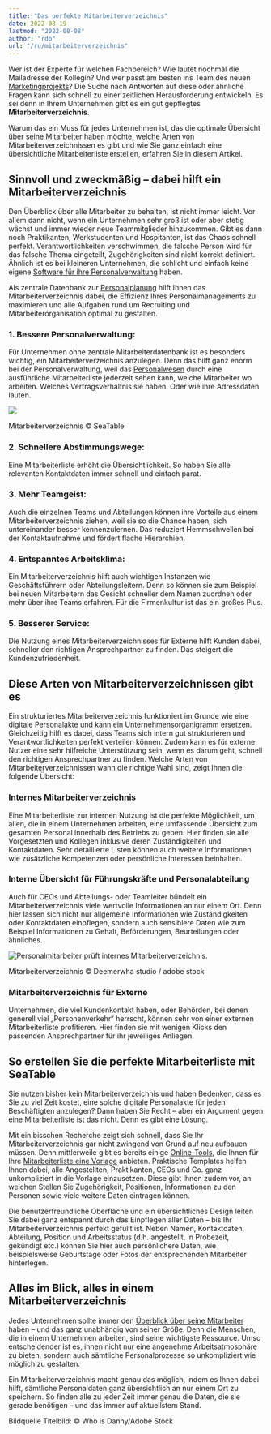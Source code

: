 ```yaml
---
title: "Das perfekte Mitarbeiterverzeichnis"
date: 2022-08-19
lastmod: "2022-08-08"
author: "rdb"
url: "/ru/mitarbeiterverzeichnis"
---
```


Wer ist der Experte für welchen Fachbereich? Wie lautet nochmal die Mailadresse der Kollegin? Und wer passt am besten ins Team des neuen [Marketingprojekts](https://seatable.io/vorlagen-projektplanung/)? Die Suche nach Antworten auf diese oder ähnliche Fragen kann sich schnell zu einer zeitlichen Herausforderung entwickeln. Es sei denn in Ihrem Unternehmen gibt es ein gut gepflegtes **Mitarbeiterverzeichnis**.

Warum das ein Muss für jedes Unternehmen ist, das die optimale Übersicht über seine Mitarbeiter haben möchte, welche Arten von Mitarbeiterverzeichnissen es gibt und wie Sie ganz einfach eine übersichtliche Mitarbeiterliste erstellen, erfahren Sie in diesem Artikel.

## Sinnvoll und zweckmäßig – dabei hilft ein Mitarbeiterverzeichnis

Den Überblick über alle Mitarbeiter zu behalten, ist nicht immer leicht. Vor allem dann nicht, wenn ein Unternehmen sehr groß ist oder aber stetig wächst und immer wieder neue Teammitglieder hinzukommen. Gibt es dann noch Praktikanten, Werkstudenten und Hospitanten, ist das Chaos schnell perfekt. Verantwortlichkeiten verschwimmen, die falsche Person wird für das falsche Thema eingeteilt, Zugehörigkeiten sind nicht korrekt definiert. Ähnlich ist es bei kleineren Unternehmen, die schlicht und einfach keine eigene [Software für ihre Personalverwaltung](https://seatable.io/projekt-management-tool/) haben.

Als zentrale Datenbank zur [Personalplanung](https://seatable.io/personalplanung-excel-vorlage-kostenlos/) hilft Ihnen das Mitarbeiterverzeichnis dabei, die Effizienz Ihres Personalmanagements zu maximieren und alle Aufgaben rund um Recruiting und Mitarbeiterorganisation optimal zu gestalten.

### 1\. Bessere Personalverwaltung:

Für Unternehmen ohne zentrale Mitarbeiterdatenbank ist es besonders wichtig, ein Mitarbeiterverzeichnis anzulegen. Denn das hilft ganz enorm bei der Personalverwaltung, weil das [Personalwesen](https://seatable.io/personalwesen/) durch eine ausführliche Mitarbeiterliste jederzeit sehen kann, welche Mitarbeiter wo arbeiten. Welches Vertragsverhältnis sie haben. Oder wie ihre Adressdaten lauten.

![](https://seatable.io/wp-content/uploads/2022/08/MItarbeiterverzeichnis-1088x399.png)

Mitarbeiterverzeichnis © SeaTable

### 2\. Schnellere Abstimmungswege:

Eine Mitarbeiterliste erhöht die Übersichtlichkeit. So haben Sie alle relevanten Kontaktdaten immer schnell und einfach parat.

### 3\. Mehr Teamgeist:

Auch die einzelnen Teams und Abteilungen können ihre Vorteile aus einem Mitarbeiterverzeichnis ziehen, weil sie so die Chance haben, sich untereinander besser kennenzulernen. Das reduziert Hemmschwellen bei der Kontaktaufnahme und fördert flache Hierarchien.

### 4\. Entspanntes Arbeitsklima:

Ein Mitarbeiterverzeichnis hilft auch wichtigen Instanzen wie Geschäftsführern oder Abteilungsleitern. Denn so können sie zum Beispiel bei neuen Mitarbeitern das Gesicht schneller dem Namen zuordnen oder mehr über ihre Teams erfahren. Für die Firmenkultur ist das ein großes Plus.

### 5\. Besserer Service:

Die Nutzung eines Mitarbeiterverzeichnisses für Externe hilft Kunden dabei, schneller den richtigen Ansprechpartner zu finden. Das steigert die Kundenzufriedenheit.

## Diese Arten von Mitarbeiterverzeichnissen gibt es

Ein strukturiertes Mitarbeiterverzeichnis funktioniert im Grunde wie eine digitale Personalakte und kann ein Unternehmensorganigramm ersetzen. Gleichzeitig hilft es dabei, dass Teams sich intern gut strukturieren und Verantwortlichkeiten perfekt verteilen können. Zudem kann es für externe Nutzer eine sehr hilfreiche Unterstützung sein, wenn es darum geht, schnell den richtigen Ansprechpartner zu finden. Welche Arten von Mitarbeiterverzeichnissen wann die richtige Wahl sind, zeigt Ihnen die folgende Übersicht:

### Internes Mitarbeiterverzeichnis

Eine Mitarbeiterliste zur internen Nutzung ist die perfekte Möglichkeit, um allen, die in einem Unternehmen arbeiten, eine umfassende Übersicht zum gesamten Personal innerhalb des Betriebs zu geben. Hier finden sie alle Vorgesetzten und Kollegen inklusive deren Zuständigkeiten und Kontaktdaten. Sehr detaillierte Listen können auch weitere Informationen wie zusätzliche Kompetenzen oder persönliche Interessen beinhalten.

### Interne Übersicht für Führungskräfte und Personalabteilung

Auch für CEOs und Abteilungs- oder Teamleiter bündelt ein Mitarbeiterverzeichnis viele wertvolle Informationen an nur einem Ort. Denn hier lassen sich nicht nur allgemeine Informationen wie Zuständigkeiten oder Kontaktdaten einpflegen, sondern auch sensiblere Daten wie zum Beispiel Informationen zu Gehalt, Beförderungen, Beurteilungen oder ähnliches.

![Personalmitarbeiter prüft internes Mitarbeiterverzeichnis.](https://seatable.io/wp-content/uploads/2022/08/Mitarbeiterverzeichnis_AdobeStock_451832202-711x474.jpg)

Mitarbeiterverzeichnis © Deemerwha studio / adobe stock

### Mitarbeiterverzeichnis für Externe

Unternehmen, die viel Kundenkontakt haben, oder Behörden, bei denen generell viel „Personenverkehr“ herrscht, können sehr von einer externen Mitarbeiterliste profitieren. Hier finden sie mit wenigen Klicks den passenden Ansprechpartner für ihr jeweiliges Anliegen.

## So erstellen Sie die perfekte Mitarbeiterliste mit SeaTable

Sie nutzen bisher kein Mitarbeiterverzeichnis und haben Bedenken, dass es Sie zu viel Zeit kostet, eine solche digitale Personalakte für jeden Beschäftigten anzulegen? Dann haben Sie Recht – aber ein Argument gegen eine Mitarbeiterliste ist das nicht. Denn es gibt eine Lösung.

Mit ein bisschen Recherche zeigt sich schnell, dass Sie Ihr Mitarbeiterverzeichnis gar nicht zwingend von Grund auf neu aufbauen müssen. Denn mittlerweile gibt es bereits einige [Online-Tools](https://seatable.io/projekt-management-tool/), die Ihnen für Ihre [Mitarbeiterliste eine Vorlage](https://seatable.io/vorlage/ijapmslssfu7r-6q6x9boq/) anbieten. Praktische Templates helfen Ihnen dabei, alle Angestellten, Praktikanten, CEOs und Co. ganz unkompliziert in die Vorlage einzusetzen. Diese gibt Ihnen zudem vor, an welchen Stellen Sie Zugehörigkeit, Positionen, Informationen zu den Personen sowie viele weitere Daten eintragen können.

Die benutzerfreundliche Oberfläche und ein übersichtliches Design leiten Sie dabei ganz entspannt durch das Einpflegen aller Daten – bis Ihr Mitarbeiterverzeichnis perfekt gefüllt ist. Neben Namen, Kontaktdaten, Abteilung, Position und Arbeitsstatus (d.h. angestellt, in Probezeit, gekündigt etc.) können Sie hier auch persönlichere Daten, wie beispielsweise Geburtstage oder Fotos der entsprechenden Mitarbeiter hinterlegen.

## Alles im Blick, alles in einem Mitarbeiterverzeichnis

Jedes Unternehmen sollte immer den [Überblick über seine Mitarbeiter](https://seatable.io/urlaubs-planer/) haben – und das ganz unabhängig von seiner Größe. Denn die Menschen, die in einem Unternehmen arbeiten, sind seine wichtigste Ressource. Umso entscheidender ist es, ihnen nicht nur eine angenehme Arbeitsatmosphäre zu bieten, sondern auch sämtliche Personalprozesse so unkompliziert wie möglich zu gestalten.

Ein Mitarbeiterverzeichnis macht genau das möglich, indem es Ihnen dabei hilft, sämtliche Personaldaten ganz übersichtlich an nur einem Ort zu speichern. So finden alle zu jeder Zeit immer genau die Daten, die sie gerade benötigen – und das immer auf aktuellstem Stand.

Bildquelle Titelbild: © Who is Danny/Adobe Stock
